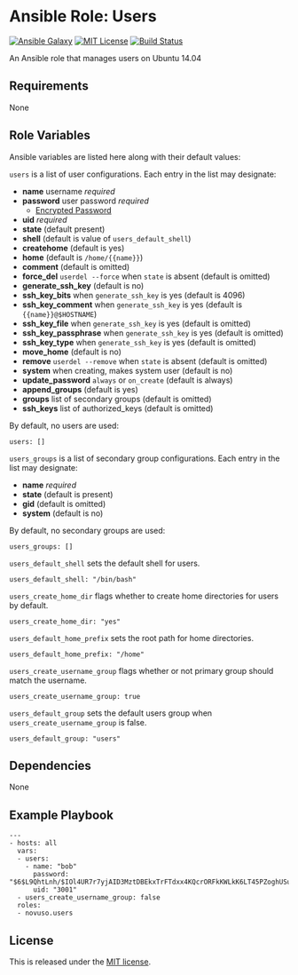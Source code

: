 # Ansible Role: Users

[![Ansible Galaxy](http://img.shields.io/badge/galaxy-novuso.users-000000.svg)](https://galaxy.ansible.com/list#/roles/3871)
[![MIT License](http://img.shields.io/badge/license-MIT-003399.svg)](http://opensource.org/licenses/MIT)
[![Build Status](https://travis-ci.org/novuso/ansible-role-users.svg)](https://travis-ci.org/novuso/ansible-role-users)

An Ansible role that manages users on Ubuntu 14.04

## Requirements

None

## Role Variables

Ansible variables are listed here along with their default values:

`users` is a list of user configurations. Each entry in the list may designate:

* **name** username *required*
* **password** user password *required*
    * [Encrypted Password](http://docs.ansible.com/faq.html#how-do-i-generate-crypted-passwords-for-the-user-module)
* **uid** *required*
* **state** (default present)
* **shell** (default is value of `users_default_shell`)
* **createhome** (default is yes)
* **home** (default is `/home/{{name}}`)
* **comment** (default is omitted)
* **force_del** `userdel --force` when `state` is absent (default is omitted)
* **generate_ssh_key** (default is no)
* **ssh_key_bits** when `generate_ssh_key` is yes (default is 4096)
* **ssh_key_comment** when `generate_ssh_key` is yes (default is `{{name}}@$HOSTNAME`)
* **ssh_key_file** when `generate_ssh_key` is yes (default is omitted)
* **ssh_key_passphrase** when `generate_ssh_key` is yes (default is omitted)
* **ssh_key_type** when `generate_ssh_key` is yes (default is omitted)
* **move_home** (default is no)
* **remove** `userdel --remove` when `state` is absent (default is omitted)
* **system** when creating, makes system user (default is no)
* **update_password** `always` or `on_create` (default is always)
* **append_groups** (default is yes)
* **groups** list of secondary groups (default is omitted)
* **ssh_keys** list of authorized_keys (default is omitted)

By default, no users are used:

    users: []

`users_groups` is a list of secondary group configurations. Each entry in the
list may designate:

* **name** *required*
* **state** (default is present)
* **gid** (default is omitted)
* **system** (default is no)

By default, no secondary groups are used:

    users_groups: []

`users_default_shell` sets the default shell for users.

    users_default_shell: "/bin/bash"

`users_create_home_dir` flags whether to create home directories for users by
default.

    users_create_home_dir: "yes"

`users_default_home_prefix` sets the root path for home directories.

    users_default_home_prefix: "/home"

`users_create_username_group` flags whether or not primary group should match
the username.

    users_create_username_group: true

`users_default_group` sets the default users group when
`users_create_username_group` is false.

    users_default_group: "users"

## Dependencies

None

## Example Playbook

    ---
    - hosts: all
      vars:
      - users:
        - name: "bob"
          password: "$6$L9QhtLnh/$IOl4UR7r7yjAID3MztDBEkxTrFTdxx4KQcrORFkKWLkK6LT45PZoghUSuSX71ufR0oA6etkZ5xCyZ/m0FuHlA."
          uid: "3001"
      - users_create_username_group: false
      roles:
      - novuso.users

## License

This is released under the [MIT license](http://opensource.org/licenses/MIT).

